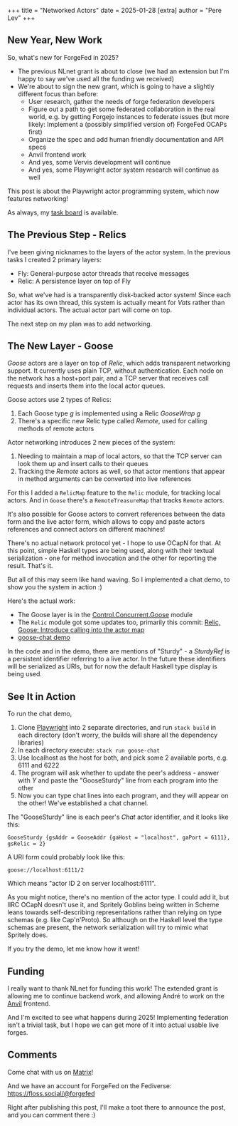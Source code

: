+++
title = "Networked Actors"
date = 2025-01-28
[extra]
author = "Pere Lev"
+++

## New Year, New Work

So, what's new for ForgeFed in 2025?

- The previous NLnet grant is about to close (we had an extension but I'm happy
  to say we've used all the funding we received)
- We're about to sign the new grant, which is going to have a slightly
  different focus than before:
    * User research, gather the needs of forge federation developers
    * Figure out a path to get some federated collaboration in the real world,
      e.g. by getting Forgejo instances to federate issues (but more likely:
      Implement a (possibly simplified version of) ForgeFed OCAPs first)
    * Organize the spec and add human friendly documentation and API specs
    * Anvil frontend work
    * And yes, some Vervis development will continue
    * And yes, some Playwright actor system research will continue as well

This post is about the Playwright actor programming system, which now features
networking!

As always, my [task board][kanban] is available.

## The Previous Step - Relics

I've been giving nicknames to the layers of the actor system. In the previous
tasks I created 2 primary layers:

- Fly: General-purpose actor threads that receive messages
- Relic: A persistence layer on top of Fly

So, what we've had is a transparently disk-backed actor system! Since each
actor has its own thread, this system is actually meant for *Vats* rather than
individual actors. The actual actor part will come on top.

The next step on my plan was to add networking.

## The New Layer - Goose

*Goose* actors are a layer on top of *Relic*, which adds transparent networking
support. It currently uses plain TCP, without authentication. Each node on the
network has a host+port pair, and a TCP server that receives call requests and
inserts them into the local actor queues.

Goose actors use 2 types of Relics:

1. Each Goose type *g* is implemented using a Relic *GooseWrap g*
2. There's a specific new Relic type called *Remote*, used for calling methods
   of remote actors

Actor networking introduces 2 new pieces of the system:

1. Needing to maintain a map of local actors, so that the TCP server can look
   them up and insert calls to their queues
2. Tracking the *Remote* actors as well, so that actor mentions that appear in
   method arguments can be converted into live references

For this I added a `RelicMap` feature to the `Relic` module, for tracking local
actors. And in `Goose` there's a `RemoteTreasureMap` that tracks `Remote`
actors.

It's also possible for Goose actors to convert references between the data form
and the live actor form, which allows to copy and paste actors references and
connect actors on different machines!

There's no actual network protocol yet - I hope to use OCapN for that. At this
point, simple Haskell types are being used, along with their textual
serialization - one for method invocation and the other for reporting the
result. That's it.

But all of this may seem like hand waving. So I implemented a chat demo, to
show you the system in action :)

Here's the actual work:

- The Goose layer is in the
  [Control.Concurrent.Goose](https://codeberg.org/Playwright/playwright/src/branch/main/src/Control/Concurrent/Goose.hs)
  module
- The `Relic` module got some updates too, primarily this commit:
  [Relic, Goose: Introduce calling into the actor map](https://codeberg.org/Playwright/playwright/commit/6dc70895da22cef3d38f5a3abe8cf02d32a764cf)
- [goose-chat demo](https://codeberg.org/Playwright/playwright/src/branch/main/demos/goose-chat.hs)

In the code and in the demo, there are mentions of "Sturdy" - a *SturdyRef* is
a persistent identifier referring to a live actor. In the future these
identifiers will be serialized as URIs, but for now the default Haskell type
display is being used.

## See It in Action

To run the chat demo,

1. Clone [Playwright][] into 2 separate directories, and run `stack build` in
   each directory (don't worry, the builds will share all the dependency
   libraries)
2. In each directory execute: `stack run goose-chat`
3. Use localhost as the host for both, and pick some 2 available ports, e.g.
   6111 and 6222
4. The program will ask whether to update the peer's address - answer with *Y*
   and paste the "GooseSturdy" line from each program into the other
5. Now you can type chat lines into each program, and they will appear on the
   other! We've established a chat channel.

The "GooseSturdy" line is each peer's *Chat* actor identifier, and it looks
like this:

`GooseSturdy {gsAddr = GooseAddr {gaHost = "localhost", gaPort = 6111}, gsRelic = 2}`

A URI form could probably look like this:

`goose://localhost:6111/2`

Which means "actor ID 2 on server localhost:6111".

As you might notice, there's no mention of the actor type. I could add it, but
IIRC OCapN doesn't use it, and Spritely Goblins being written in Scheme leans
towards self-describing representations rather than relying on type schemas
(e.g. like Cap'n'Proto). So although on the Haskell level the type schemas are
present, the network serialization will try to mimic what Spritely does.

If you try the demo, let me know how it went!

## Funding

I really want to thank NLnet for funding this work! The extended grant is
allowing me to continue backend work, and allowing André to work on the
[Anvil][] frontend.

And I'm excited to see what happens during 2025! Implementing federation isn't
a trivial task, but I hope we can get more of it into actual usable live
forges.

## Comments

Come chat with us on
[Matrix](https://matrix.to/#/#general-forgefed:matrix.batsense.net)!

And we have an account for ForgeFed on the Fediverse:
<https://floss.social/@forgefed>

Right after publishing this post, I'll make a toot there to announce the post,
and you can comment there :)

[kanban]: https://todo.towards.vision/share/lecNDaQoibybOInClIvtXhEIFjChkDpgahQaDlmi/auth?view=kanban
[Vervis]: https://codeberg.org/ForgeFed/Vervis
[Anvil]: https://codeberg.org/Anvil/Anvil
[Spritely]: https://spritely.institute
[CapnProto]: https://capnproto.org
[Playwright]: https://codeberg.org/Playwright/playwright
